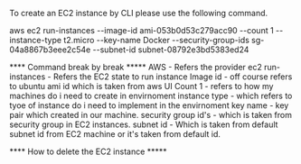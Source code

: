 To create an EC2 instance by CLI please use the following command.

aws ec2 run-instances --image-id ami-053b0d53c279acc90 --count 1 --instance-type t2.micro --key-name Docker --security-group-ids sg-04a8867b3eee2c54e --subnet-id subnet-08792e3bd5383ed24

**** Command break by break *****
  AWS - Refers the provider
  ec2 run-instances - Refers the EC2 state to run instance
  Image id - off course refers to ubuntu ami id which is taken from aws UI
  Count 1 - refers to how my machines do i need to create in envirnoment
  instance type - which refers to tyoe of instance do i need to implement in the envirnoment
  key name - key pair which created in our machine.
  security group id's - which is taken from security group in EC2 instances.
  subnet id - Which is taken from default subnet id from EC2 machine or it's taken from default id.

**** How to delete the EC2 instance *****

